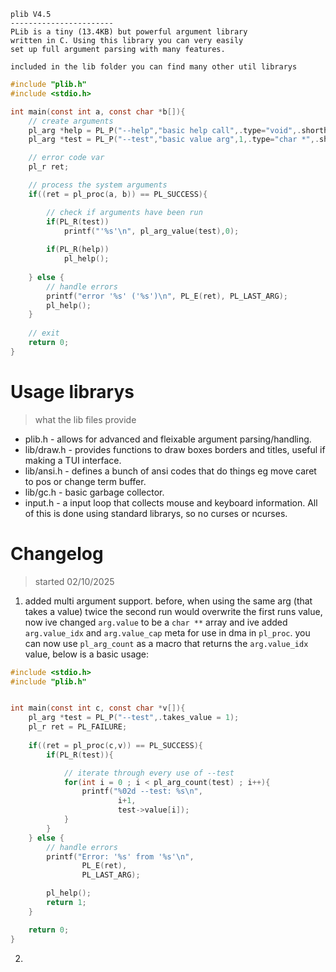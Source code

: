 ```
plib V4.5
-----------------------
PLib is a tiny (13.4KB) but powerful argument library 
written in C. Using this library you can very easily 
set up full argument parsing with many features.

included in the lib folder you can find many other util librarys
```
```c
#include "plib.h"
#include <stdio.h>

int main(const int a, const char *b[]){
    // create arguments 
	pl_arg *help = PL_P("--help","basic help call",.type="void",.shorthand="-h");
	pl_arg *test = PL_P("--test","basic value arg",1,.type="char *",.shorthand="-t");

    // error code var 
	pl_r ret; 

    // process the system arguments 
	if((ret = pl_proc(a, b)) == PL_SUCCESS){

        // check if arguments have been run 
		if(PL_R(test))
			printf("'%s'\n", pl_arg_value(test),0);
		
		if(PL_R(help))
			pl_help(); 
	
	} else {
        // handle errors
		printf("error '%s' ('%s')\n", PL_E(ret), PL_LAST_ARG);
		pl_help();
	}
    
    // exit
	return 0;
}
```
# Usage librarys
> what the lib files provide 
- plib.h - allows for advanced and fleixable argument parsing/handling.
- lib/draw.h - provides functions to draw boxes borders and titles, useful if making a TUI interface.
- lib/ansi.h - defines a bunch of ansi codes that do things eg move caret to pos or change term buffer.
- lib/gc.h - basic garbage collector.
- input.h - a input loop that collects mouse and keyboard information.
All of this is done using standard librarys, so no curses or ncurses.
# Changelog
> started 02/10/2025
1. added multi argument support. 
    before, when using the same arg (that takes a value) twice the second run would overwrite the first runs 
    value, now ive changed `arg.value` to be a `char **` array and ive added `arg.value_idx` and `arg.value_cap` meta
    for use in dma in `pl_proc`. you can now use `pl_arg_count` as a macro that returns the `arg.value_idx` value, below 
    is a basic usage:
```c
#include <stdio.h>
#include "plib.h"


int main(const int c, const char *v[]){
	pl_arg *test = PL_P("--test",.takes_value = 1);
	pl_r ret = PL_FAILURE;
	
	if((ret = pl_proc(c,v)) == PL_SUCCESS){
		if(PL_R(test)){

			// iterate through every use of --test
			for(int i = 0 ; i < pl_arg_count(test) ; i++){
				printf("%02d --test: %s\n",
						i+1,
						test->value[i]);
			}
		}
	} else {
		// handle errors 
		printf("Error: '%s' from '%s'\n",
				PL_E(ret),
				PL_LAST_ARG);

		pl_help();
		return 1;
	}

	return 0;
}
```
2.

